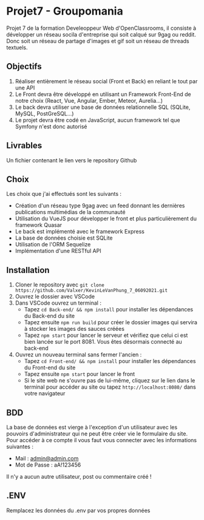 # Projet7 - Groupomania 
Projet 7 de la formation Develeoppeur Web d'OpenClassrooms, il consiste à développer un réseau socila d'entreprise qui soit calqué sur 9gag ou reddit.
Donc soit un réseau de partage d'images et gif soit un réseau de threads textuels.
## Objectifs
1. Réaliser entièrement le réseau social (Front et Back) en reliant le tout par une API
2. Le Front devra être développé en utilisant un Framework Front-End de notre choix (React, Vue, Angular, Ember, Meteor, Aurelia...)
3. Le back devra utiliser une base de données relationnelle SQL (SQLite, MySQL, PostGreSQL...)
4. Le projet devra être codé en JavaScript, aucun framework tel que Symfony n'est donc autorisé
## Livrables
Un fichier contenant le lien vers le repository Github
## Choix
Les choix que j'ai effectués sont les suivants :
+ Création d'un réseau type 9gag avec un feed donnant les dernières publications multimédias de la communauté
+ Utilisation du VueJS pour développer le front et plus particulièrement du framework Quasar
+ Le back est implémenté avec le framework Express
+ La base de données choisie est SQLite
+ Utilisation de l'ORM Sequelize
+ Implémentation d'une RESTful API
## Installation
1. Cloner le repository avec ``git clone https://github.com/Valxer/KevinLeVanPhung_7_06092021.git``
2. Ouvrez le dossier avec VSCode
3. Dans VSCode ouvrez un terminal :  
	* Tapez ``cd Back-end/ && npm install`` pour installer les dépendances du Back-end du site
    * Tapez ensuite ``npm run build`` pour créer le dossier images qui servira à stocker les images des sauces créées
    * Tapez ``npm start`` pour lancer le serveur et vérifiez que celui ci est bien lancée sur le port 8081.
Vous êtes désormais connecté au back-end
4. Ouvrez un nouveau terminal sans fermer l'ancien :
    * Tapez ``cd Front-end/ && npm install`` pour installer les dépendances du Front-end du site
    * Tapez ensuite ``npm start`` pour lancer le front
    * Si le site web ne s'ouvre pas de lui-même, cliquez sur le lien dans le terminal pour accéder au site ou tapez ``http://localhost:8080/`` dans votre navigateur
## BDD
La base de données est vierge à l'exception d'un utilisateur avec les pouvoirs d'administrateur qui ne peut être créer vie le formulaire du site.
Pour accéder à ce compte il vous faut vous connecter avec les informations suivantes :
+ Mail : admin@admin.com
+ Mot de Passe : aA!123456

Il n'y a aucun autre utilisateur, post ou commentaire créé !

## .ENV
Remplacez les données du .env par vos propres données